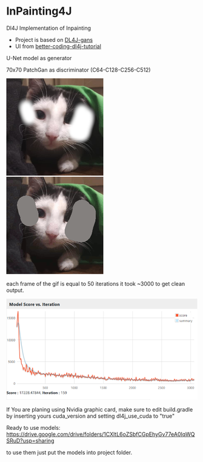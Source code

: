 # InPainting4J
 Dl4J Implementation of Inpainting

* Project is based on [DL4J-gans](https://github.com/wmeddie/dl4j-gans)
* UI from  [better-coding-dl4j-tutorial](https://gitlab.com/better-coding.com/public/dl4j-tutorial.git)

 U-Net model as generator

 70x70 PatchGan as discriminator (C64-C128-C256-C512)

![Input Image](/imgs/input.png)
![Output Image](/imgs/output.gif)

each frame of the gif is equal to 50 iterations it took ~3000 to get clean output.

![Training](/imgs/loss.png)

If You are planing using Nvidia graphic card, make sure to edit build.gradle
by inserting yours cuda_version and setting dl4j_use_cuda to "true"

Ready to use models:
https://drive.google.com/drive/folders/1CXltL6oZSbfCGpEhyGv77eA0IqWQSRuD?usp=sharing

to use them just put the models into project folder.
